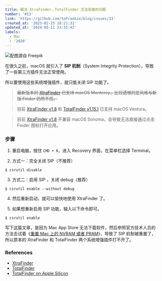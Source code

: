 ```yaml
---
title: 解决 XtraFinder、TotalFinder 无法安装的问题
number: '#13'
link: 'https://github.com/toFrankie/blog/issues/13'
created_at: '2023-02-25 18:21:31'
updated_at: '2024-05-11 23:35:42'
labels:
  - Mac
  - '2020'
---
```

![配图源自 Freepik](https://upload-images.jianshu.io/upload_images/5128488-6645cbcfce786693.jpg?imageMogr2/auto-orient/strip%7CimageView2/2/w/1240)

在很久之前，macOS 就引入了 **SIP 机制**（System Integrity Protection），导致了一些第三方插件无法正常使用。

所以要使用这些系统增强插件，就只能关闭 SIP 功能了。

> ~~最新版本的 [XtraFinder](https://www.trankynam.com/xtrafinder/) 已支持 macOS Monterey，比较遗憾的是风格与新版 Finder 仍然不搭。~~

> 目前 [XtraFinder v1.8](https://www.trankynam.com/xtrafinder/) 和 [TotalFinder v1.15.1](https://totalfinder.binaryage.com/) 已支持 macOS Ventura。

> 目前 [XtraFinder v1.8](https://www.trankynam.com/xtrafinder/) 不兼容 macOS Sonoma，会导致无法直接通过点击 Finder 图标打开应用。

### 步骤

1. 重启电脑，按住 `CMD + R`，进入 Recovery 界面，在菜单栏选择 Terminal。

2. 方式一：完全关闭 SIP（不推荐）
```
$ csrutil disable
```
3. 方式二：启用 SIP ，关闭 debug（推荐）
```
$ csrutil enable --without debug
```
4. 然后重新启动，就可以愉快地使用 XtraFinder 了。

5. 如果想重新启用 SIP 功能，输入以下命令即可。
```
$ csrutil enable
```

写下这篇文章，是因为 Mac App Store 无法下载软件，然后参照官方技术人员的方法去试着《[重置 Mac 上的 NVRAM 或者 PRAM](https://support.apple.com/zh-cn/HT204063)》，导致了 SIP 机制被重置了，所以原本的 XtraFinder 和 TotalFinder 两个系统增强插件打不开了。

### References

* [XtraFinder](https://www.trankynam.com/xtrafinder/)
* [TotalFinder](https://totalfinder.binaryage.com/)
* [TotalFinder on Apple Silicon](https://totalfinder.binaryage.com/apple-silicon)

